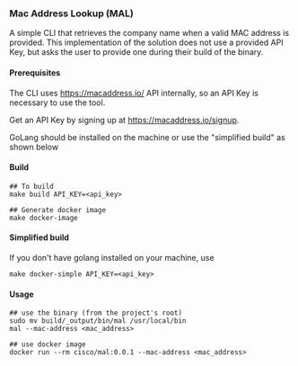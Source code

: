 ### Mac Address Lookup (MAL)
A simple CLI that retrieves the company name when a valid MAC address is provided. This implementation of the solution does not use a provided API Key, but asks the user to provide one during their build of the binary.

#### Prerequisites
The CLI uses https://macaddress.io/ API internally, so an API Key is necessary to use the tool.

Get an API Key by signing up at https://macaddress.io/signup.

GoLang should be installed on the machine or use the "simplified build" as shown below

#### Build
```
## To build
make build API_KEY=<api_key>

## Generate docker image
make docker-image
```

#### Simplified build
If you don't have golang installed on your machine, use
```
make docker-simple API_KEY=<api_key>
```

#### Usage
```shell script
## use the binary (from the project's root)
sudo mv build/_output/bin/mal /usr/local/bin
mal --mac-address <mac_address>

## use docker image
docker run --rm cisco/mal:0.0.1 --mac-address <mac_address>
```